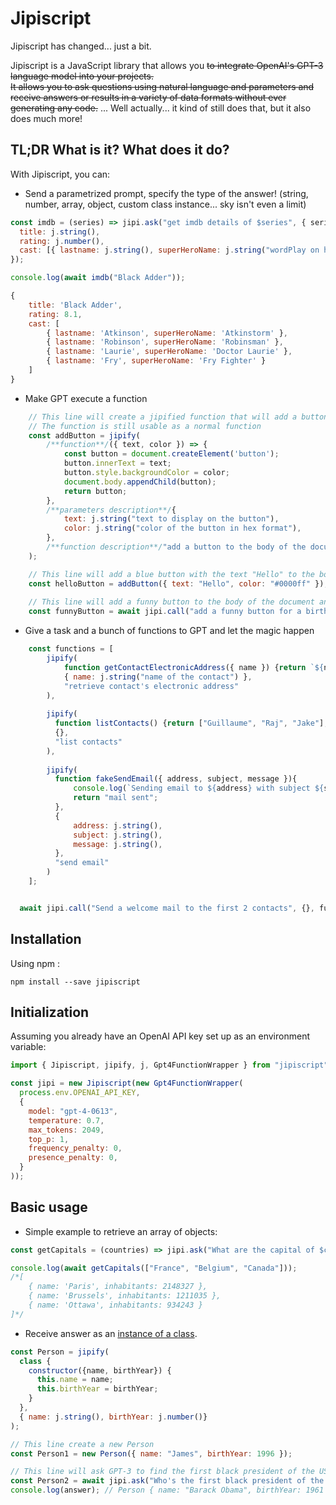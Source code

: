 # Jipiscript

Jipiscript has changed... just a bit.

Jipiscript is a JavaScript library that allows you ~~to integrate OpenAI's GPT-3 language model into your projects.~~
~~<br/>It allows you to ask questions using natural language and parameters and receive answers or results in a variety of data formats without ever generating any code.~~
... Well  actually... it kind of still does that, but it also does much more!

## TL;DR What is it? What does it do?

With Jipiscript, you can:

- Send a parametrized prompt, specify the type of the answer! (string, number, array, object, custom class instance... sky isn't even a limit)
```javascript
const imdb = (series) => jipi.ask("get imdb details of $series", { series }, {
  title: j.string(),
  rating: j.number(),
  cast: [{ lastname: j.string(), superHeroName: j.string("wordPlay on his/her last name")}],
});

console.log(await imdb("Black Adder"));
```

```javascript
{
    title: 'Black Adder',
    rating: 8.1,
    cast: [
        { lastname: 'Atkinson', superHeroName: 'Atkinstorm' },
        { lastname: 'Robinson', superHeroName: 'Robinsman' },
        { lastname: 'Laurie', superHeroName: 'Doctor Laurie' },
        { lastname: 'Fry', superHeroName: 'Fry Fighter' }
    ]
}
```

- Make GPT execute a function
```javascript
    // This line will create a jipified function that will add a button to the body of the document
    // The function is still usable as a normal function
    const addButton = jipify(
        /**function**/({ text, color }) => {
            const button = document.createElement('button');
            button.innerText = text;
            button.style.backgroundColor = color;
            document.body.appendChild(button);
            return button;
        },
        /**parameters description**/{
            text: j.string("text to display on the button"),
            color: j.string("color of the button in hex format"),
        },
        /**function description**/"add a button to the body of the document"
    );

    // This line will add a blue button with the text "Hello" to the body of the document and return the button element
    const helloButton = addButton({ text: "Hello", color: "#0000ff" });
    
    // This line will add a funny button to the body of the document and return the button element
    const funnyButton = await jipi.call("add a funny button for a birthday card", {}, [addButton]);
```

- Give a task and a bunch of functions to GPT and let the magic happen
```javascript
    const functions = [
        jipify(
            function getContactElectronicAddress({ name }) {return `${name}@mail.com`},    //function
            { name: j.string("name of the contact") },                                    //parameters description
            "retrieve contact's electronic address"                                               //function description
        ),
  
        jipify(
          function listContacts() {return ["Guillaume", "Raj", "Jake"];},
          {},
          "list contacts"
        ),
  
        jipify(
          function fakeSendEmail({ address, subject, message }){
              console.log(`Sending email to ${address} with subject ${subject} and message ${message}`);
              return "mail sent";
          },
          {
              address: j.string(),
              subject: j.string(),
              message: j.string(), 
          },
          "send email"
        )
    ];


  await jipi.call("Send a welcome mail to the first 2 contacts", {}, functions);
```

## Installation

Using npm :

```shell
npm install --save jipiscript
```
## Initialization

Assuming  you already have an OpenAI API key set up as an environment variable:

```javascript
import { Jipiscript, jipify, j, Gpt4FunctionWrapper } from "jipiscript";

const jipi = new Jipiscript(new Gpt4FunctionWrapper(
  process.env.OPENAI_API_KEY,
  {
    model: "gpt-4-0613",
    temperature: 0.7,
    max_tokens: 2049,
    top_p: 1,
    frequency_penalty: 0,
    presence_penalty: 0,
  }
));
```


## Basic usage

- Simple example to retrieve an array of objects:
```javascript
const getCapitals = (countries) => jipi.ask("What are the capital of $countries?", { countries }, [{ name: String, inhabitants: Number}]);

console.log(await getCapitals(["France", "Belgium", "Canada"]));
/*[
    { name: 'Paris', inhabitants: 2148327 },
    { name: 'Brussels', inhabitants: 1211035 },
    { name: 'Ottawa', inhabitants: 934243 }
]*/
```

- Receive answer as an [instance of a class](docs/using-class-as-return-type.md).
```javascript
const Person = jipify(
  class {
    constructor({name, birthYear}) {
      this.name = name;
      this.birthYear = birthYear;
    }
  },
  { name: j.string(), birthYear: j.number()}
);

// This line create a new Person
const Person1 = new Person({ name: "James", birthYear: 1996 });

// This line will ask GPT-3 to find the first black president of the USA and return it as a Person instance
const Person2 = await jipi.ask("Who's the first black president of the USA?", {}, Person);
console.log(answer); // Person { name: "Barack Obama", birthYear: 1961 }
```